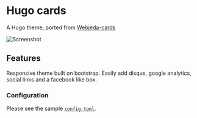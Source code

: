 # Hugo cards

A Hugo theme, ported from [Webjeda-cards](http://webjeda.com/cards)

![Screenshot](https://github.com/bul-ikana/hugo-cards/blob/master/images/screenshot.png)

## Features

Responsive theme built on bootstrap. Easily add disqus, google analytics, social links and a facebook like box.

### Configuration

Please see the sample [`config.toml`](https://github.com/bul-ikana/hugo-cards/blob/master/exampleSite/config.toml).

